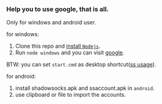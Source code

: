 ### Help you to use google, that is all.

Only for windows and android user.

for windows:

1. Clone this repo and [install `Nodejs`](https://nodejs.org/en/).
2. Run `node windows` and you can visit [google](https://google.com).

BTW: you can set `start.cmd` as desktop shortcut([ss usage](https://github.com/shadowsocks/shadowsocks-windows/wiki/Shadowsocks-Windows-%E4%BD%BF%E7%94%A8%E8%AF%B4%E6%98%8E)).

for android:

1. install shadowsocks.apk and ssaccount.apk in `android`.
2. use clipboard or file to import the accounts.
